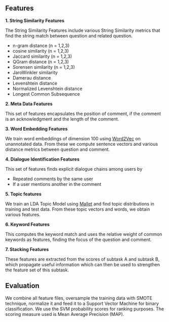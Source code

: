 ## Features

**1. String Similarity Features**

The String Similarity Features include various String Similarity metrics that find the string match between question and related question.
* n-gram distance (n = 1,2,3)
* cosine similarity (n = 1,2,3)
* Jaccard similarity (n = 1,2,3)
* QGram distance (n = 1,2,3)
* Sorensen similarity (n = 1,2,3)
* JaroWinkler similarity
* Damerau distance
* Levenshtein distance
* Normalized Levenshtein distance
* Longest Common Subsequence

**2. Meta Data Features**

This set of features encapsulates the position of comment, if the comment is an acknowledgment and the length of the comment.

**3. Word Embedding Features**

We train word embeddings of dimension 100 using [Word2Vec](http://deeplearning4j.org/word2vec) on unannotated data. From these we compute sentence vectors and various distance metrics between question and comment.

**4. Dialogue Identification Features**

This set of features finds explicit dialogue chains among users by 
* Repeated comments by the same user
* If a user mentions another in the comment

**5. Topic features**

We train an LDA Topic Model using [Mallet](http://mallet.cs.umass.edu/topics.php) and find topic distributions in training and test data. From these topic vectors and words, we obtain various features.

**6. Keyword Features**

This computes the keyword match and uses the relative weight of common keywords as features, finding the focus of the question and comment.

**7. Stacking Features**

These features are extracted from the scores of subtask A and subtask B, which propagate useful information which can then be used to strengthen the feature set of this subtask.

## Evaluation
We combine all feature files, oversample the training data with SMOTE technique, normalize it and feed it to a Support Vector Machine for binary classification. We use the SVM probability scores for ranking purposes.
The scoring measure used is Mean Average Precision (MAP). 
